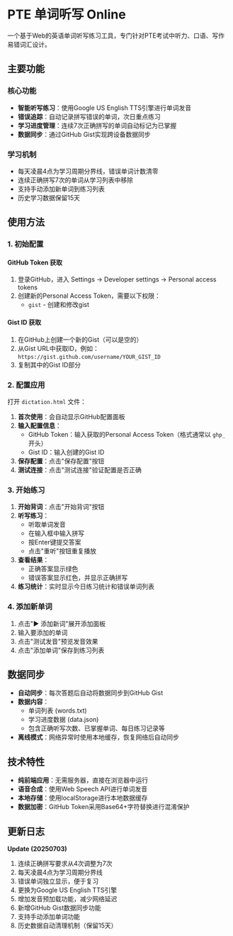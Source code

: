# PTE 单词听写 Online

一个基于Web的英语单词听写练习工具，专门针对PTE考试中听力、口语、写作易错词汇设计。

## 主要功能

### 核心功能
- **智能听写练习**：使用Google US English TTS引擎进行单词发音
- **错误追踪**：自动记录拼写错误的单词，次日重点练习
- **学习进度管理**：连续7次正确拼写的单词自动标记为已掌握
- **数据同步**：通过GitHub Gist实现跨设备数据同步

### 学习机制
- 每天凌晨4点为学习周期分界线，错误单词计数清零
- 连续正确拼写7次的单词从学习列表中移除
- 支持手动添加新单词到练习列表
- 历史学习数据保留15天

## 使用方法

### 1. 初始配置

#### GitHub Token 获取
1. 登录GitHub，进入 Settings → Developer settings → Personal access tokens
2. 创建新的Personal Access Token，需要以下权限：
   - `gist` - 创建和修改gist

#### Gist ID 获取
1. 在GitHub上创建一个新的Gist（可以是空的）
2. 从Gist URL中获取ID，例如：`https://gist.github.com/username/YOUR_GIST_ID`
3. 复制其中的Gist ID部分

### 2. 配置应用

打开 `dictation.html` 文件：

1. **首次使用**：会自动显示GitHub配置面板
2. **输入配置信息**：
   - GitHub Token：输入获取的Personal Access Token（格式通常以 `ghp_` 开头）
   - Gist ID：输入创建的Gist ID
3. **保存配置**：点击"保存配置"按钮
4. **测试连接**：点击"测试连接"验证配置是否正确

### 3. 开始练习

1. **开始背词**：点击"开始背词"按钮
2. **听写练习**：
   - 听取单词发音
   - 在输入框中输入拼写
   - 按Enter键提交答案
   - 点击"重听"按钮重复播放
3. **查看结果**：
   - 正确答案显示绿色
   - 错误答案显示红色，并显示正确拼写
4. **练习统计**：实时显示今日练习统计和错误单词列表

### 4. 添加新单词

1. 点击"▶ 添加新词"展开添加面板
2. 输入要添加的单词
3. 点击"测试发音"预览发音效果
4. 点击"添加单词"保存到练习列表

## 数据同步

- **自动同步**：每次答题后自动将数据同步到GitHub Gist
- **数据内容**：
  - 单词列表 (words.txt)
  - 学习进度数据 (data.json)
  - 包含正确听写次数、已掌握单词、每日练习记录等
- **离线模式**：网络异常时使用本地缓存，恢复网络后自动同步

## 技术特性

- **纯前端应用**：无需服务器，直接在浏览器中运行
- **语音合成**：使用Web Speech API进行单词发音
- **本地存储**：使用localStorage进行本地数据缓存
- **数据加密**：GitHub Token采用Base64+字符替换进行混淆保护

## 更新日志

**Update (20250703)**
1. 连续正确拼写要求从4次调整为7次
2. 每天凌晨4点为学习周期分界线
3. 错误单词独立显示，便于复习
4. 更换为Google US English TTS引擎
5. 增加发音预加载功能，减少网络延迟
6. 新增GitHub Gist数据同步功能
7. 支持手动添加单词功能
8. 历史数据自动清理机制（保留15天）